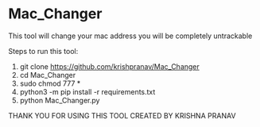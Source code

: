 # Mac_Changer
This tool will change your mac address you will be completely untrackable

Steps to run this tool:
 1. git clone https://github.com/krishpranav/Mac_Changer
 2. cd Mac_Changer
 3. sudo chmod 777 *
 4. python3 -m pip install -r requirements.txt
 5. python Mac_Changer.py
 
 THANK YOU FOR USING THIS TOOL
 CREATED BY KRISHNA PRANAV
 
